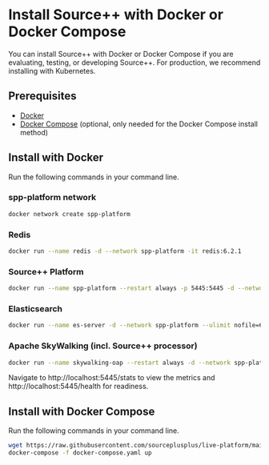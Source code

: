# Install Source++ with Docker or Docker Compose

You can install Source++ with Docker or Docker Compose if you are evaluating, testing, or developing Source++.
For production, we recommend installing with Kubernetes.

## Prerequisites

- [Docker](https://docs.docker.com/install)
- [Docker Compose](https://docs.docker.com/compose/install) (optional, only needed for the Docker Compose install method)

## Install with Docker

Run the following commands in your command line.

### spp-platform network

```bash
docker network create spp-platform
```

### Redis
```bash
docker run --name redis -d --network spp-platform -it redis:6.2.1
```

### Source++ Platform
```bash
docker run --name spp-platform --restart always -p 5445:5445 -d --network spp-platform -e SPP_CLUSTER_URL=localhost -e SPP_CLUSTER_NAME=docker -e SPP_REDIS_HOST=redis -e SPP_SKYWALKING_HOST=skywalking -e SPP_DISABLE_TLS=true -e SPP_DISABLE_JWT=true -it sourceplusplus/spp-platform:0.1.0
```

### Elasticsearch

```bash
docker run --name es-server -d --network spp-platform --ulimit nofile=65536:65536 -e "node.name=node-1" -e "cluster.name=es-skywalking" -e "network.host=0.0.0.0" -e "path.logs=logs" -e "path.data=data" -it blacktop/elasticsearch:7.0.0
```

### Apache SkyWalking (incl. Source++ processor)
```bash
docker run --name skywalking-oap --restart always -d --network spp-platform -e SW_STORAGE=elasticsearch7 -e SW_STORAGE_ES_CLUSTER_NODES=es-server:9200 -e SPP_PLATFORM_HOST=spp-platform -e SPP_PLATFORM_PORT=5460 -e SPP_DISABLE_TLS=true -it sourceplusplus/spp-oap-server:0.1.0
```

Navigate to http://localhost:5445/stats to view the metrics and http://localhost:5445/health for readiness.

## Install with Docker Compose

Run the following commands in your command line.

```bash
wget https://raw.githubusercontent.com/sourceplusplus/live-platform/main/docker/docker-compose.yml
docker-compose -f docker-compose.yaml up
```
